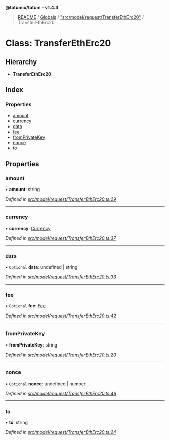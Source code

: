 **@tatumio/tatum - v1.4.4**

> [README](../README.md) / [Globals](../globals.md) / ["src/model/request/TransferEthErc20"](../modules/_src_model_request_transferetherc20_.md) / TransferEthErc20

# Class: TransferEthErc20

## Hierarchy

* **TransferEthErc20**

## Index

### Properties

* [amount](_src_model_request_transferetherc20_.transferetherc20.md#amount)
* [currency](_src_model_request_transferetherc20_.transferetherc20.md#currency)
* [data](_src_model_request_transferetherc20_.transferetherc20.md#data)
* [fee](_src_model_request_transferetherc20_.transferetherc20.md#fee)
* [fromPrivateKey](_src_model_request_transferetherc20_.transferetherc20.md#fromprivatekey)
* [nonce](_src_model_request_transferetherc20_.transferetherc20.md#nonce)
* [to](_src_model_request_transferetherc20_.transferetherc20.md#to)

## Properties

### amount

•  **amount**: string

*Defined in [src/model/request/TransferEthErc20.ts:29](https://github.com/tatumio/tatum-js/blob/c5d1e16/src/model/request/TransferEthErc20.ts#L29)*

___

### currency

•  **currency**: [Currency](../enums/_src_model_request_currency_.currency.md)

*Defined in [src/model/request/TransferEthErc20.ts:37](https://github.com/tatumio/tatum-js/blob/c5d1e16/src/model/request/TransferEthErc20.ts#L37)*

___

### data

• `Optional` **data**: undefined \| string

*Defined in [src/model/request/TransferEthErc20.ts:33](https://github.com/tatumio/tatum-js/blob/c5d1e16/src/model/request/TransferEthErc20.ts#L33)*

___

### fee

• `Optional` **fee**: [Fee](_src_model_request_fee_.fee.md)

*Defined in [src/model/request/TransferEthErc20.ts:42](https://github.com/tatumio/tatum-js/blob/c5d1e16/src/model/request/TransferEthErc20.ts#L42)*

___

### fromPrivateKey

•  **fromPrivateKey**: string

*Defined in [src/model/request/TransferEthErc20.ts:20](https://github.com/tatumio/tatum-js/blob/c5d1e16/src/model/request/TransferEthErc20.ts#L20)*

___

### nonce

• `Optional` **nonce**: undefined \| number

*Defined in [src/model/request/TransferEthErc20.ts:46](https://github.com/tatumio/tatum-js/blob/c5d1e16/src/model/request/TransferEthErc20.ts#L46)*

___

### to

•  **to**: string

*Defined in [src/model/request/TransferEthErc20.ts:24](https://github.com/tatumio/tatum-js/blob/c5d1e16/src/model/request/TransferEthErc20.ts#L24)*
